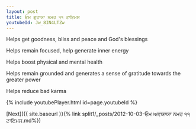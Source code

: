```yaml
---
layout: post
title: ਓਮ ਗੁਹਾਯਾ ਨਮਹ ੧੧ ਟਾਇਮਸ
youtubeId: Jw_8IN4LTZw
---
```

 
 
Helps get goodness, bliss and peace and God's blessings
 
Helps remain focused, help generate inner energy 
 
Helps boost physical and mental health 
 
Helps remain grounded and generates a sense of gratitude towards the greater power 
 
Helps reduce bad karma
 
 
 
 


{% include youtubePlayer.html id=page.youtubeId %}
 
[Next]({{ site.baseurl }}{% link  split1/_posts/2012-10-03-ਓਮ ਅਵਯਾਯਾ ਨਮਹ ੧੧ ਟਾਇਮਸ.md%})
 
